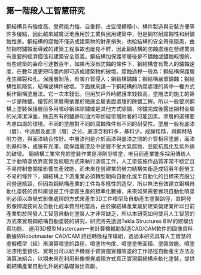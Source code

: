 ## 第一階段人工智慧研究

鋼結構具有強度高、受荷能力強、自重輕、占空間體積小、構件製造與安裝方便等許多優點，因此越來越廣泛地應用於工業與民用建築中，但是鋼材耐腐蝕性和耐鏽蝕性差。鋼結構的腐蝕不僅造成建築物的財產損失，也給結構的安全帶來隱患，由於鋼材鏽蝕而導致的建築工程事故也屢見不鮮，因此鋼結構的防蝕處理在營建業具有重要的經濟價值和建築安全意義。鋼結構加保護塗層後是不鏽蝕或鏽蝕較慢的，有些建築的壽命可達數百年，如果再沒有防蝕的條件下，鋼結構會有驚人的鏽蝕速度，在數年或更短時間內即可造成建築物的破壞。腐蝕過程一般為：鋼結構保護層產生微裂和孔，保護層剝落，有害介質侵入；鋼結構鏽蝕；鋼結構嚴重鏽蝕；鋼結構性能降低，結構或構件破壞。下面就來講一下鋼結構的防腐處理的其中一種方式稱作鋼構塗層法。它一次本錢低，但用於戶外時維護本錢較高。塗層法的施工的第一步是除鏽。優質的塗層需依靠於徹底金屬表面處理的除鏽工程。所以一般要求鋼構上塗裝保護層前多用噴砂鋼珠除鏽或是其他方式除鏽，除鏽完成後露出鋼材金屬的光澤潔淨面，除去所有的鏽跡和油污等妨礙塗層附著的可能因素。塗層的選擇要考慮四周的環境。不同的塗層對不同的腐蝕條件有不同的耐受性。塗層一般有底漆（層）、中途層及面漆（層）之分。底漆含粉料多，基料少。成膜粗糙，與鋼材粘附力強，與面漆結合性好。中層漆則是介於面漆與底漆之間的介質相容塗層，面漆則基料多，成膜有光澤，能保護底漆及中途層不受大氣腐蝕，並能抗風化及紫外線的破壞。
鋼結構工業常見的塗裝作業是溶劑型噴塗，唯目前產業能多採用傳統人工手動噴塗依靠直覺及經驗方式來執行塗裝工作，人工塗裝施作品質非常不穩定且不易控制會間接影響生產效能，而未來在營建業的勞力結構失衡造成招募年輕勞工不易的條件下，鋼結構上下游產業必須轉型朝向自動化或半自動化的目標來克服公司營運瓶頸，但因為鋼結構產業的工件為多樣性的造型，所以無法有效建立鋼構自動化塗裝的資料庫或是工件塗裝生產的標準化數據，未來如果需要實現自動化噴塗則必須以直覺式影像處理的方式來產生3D工件模型及自動產生塗裝路徑，其開發影像辨識技術及自動化成本費用相當高，由於鋼結構產業屬於建築營建業所以目前產業對於開發人工智慧自動化塗裝人才非常缺乏，所以本研究如何使用人工智慧的方式來實現鋼結構自動塗裝的研究，研究將先透過Tekla Structures BIM的建模仿真功能、 運用3D模型Mastercam一套計算機輔助製造CAD/CAM軟件的圖像資料數據與Robotmaster CAD/CAM 路徑轉換程序模組，透過本研究具有人工智慧的虛擬模型（組）來演算噴塗的路徑、噴塗均勻度、噴塗塗怖面積、塗裝效能、噴塗油漆用量預估、實現出可以給予機器手臂實施實體噴塗的工作路徑自動產生方法及演算法組合，以期未來在利用影像視覺處理方式真正實現鋼結構自動化塗裝，提供鋼結構產業自動化升級的基礎做出貢獻。